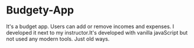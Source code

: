 # Budgety-App
It's a budget app. Users can add or remove incomes and expenses. I developed it next to my instructor.It's developed with vanilla javaScript but not used any modern tools. Just old ways.
